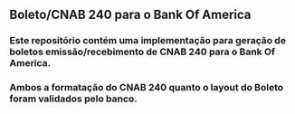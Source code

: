 ## Boleto/CNAB 240 para o Bank Of America
### Este repositório contém uma implementação para geração de boletos emissão/recebimento de CNAB 240 para o Bank Of America.
### Ambos a formatação do CNAB 240 quanto o layout do Boleto foram validados pelo banco.

